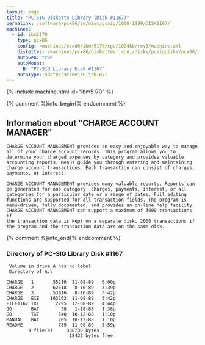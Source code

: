 ```yaml
---
layout: page
title: "PC-SIG Diskette Library (Disk #1167)"
permalink: /software/pcx86/sw/misc/pcsig/1000-1999/DISK1167/
machines:
  - id: ibm5170
    type: pcx86
    config: /machines/pcx86/ibm/5170/cga/1024kb/rev3/machine.xml
    diskettes: /machines/pcx86/diskettes.json,/disks/pcsigdisks/pcx86/diskettes.json
    autoGen: true
    autoMount:
      B: "PC-SIG Library Disk #1167"
    autoType: $date\r$time\rB:\rDIR\r
---
```


{% include machine.html id="ibm5170" %}

{% comment %}info_begin{% endcomment %}

## Information about "CHARGE ACCOUNT MANAGER"

    CHARGE ACCOUNT MANAGEMENT provides an easy and enjoyable way to manage
    all of your charge account records. This program allows you to
    determine your charged expenses by category and provides valuable
    accounting reports. Menus guide you through entering and maintaining
    charge account transactions. Each transaction can consist of charges,
    payments, or interest.
    
    CHARGE ACCOUNT MANAGEMENT provides many valuable reports. Reports can
    be generated for one category, charges, payments, interest, or all
    categories for a particular date or a range of dates. Full editing
    functions are supported for all transaction fields. The program is
    menu-driven, fully documented, and provides an on-line help facility.
    CHARGE ACCOUNT MANAGEMENT can support a maximum of 3000 transactions if
    the transaction data is kept on a separate disk, 2000 transactions if
    the program and the transaction data are on the same disk.
{% comment %}info_end{% endcomment %}


### Directory of PC-SIG Library Disk #1167

     Volume in drive A has no label
     Directory of A:\

    CHARGE   1       55216  11-08-89   6:00p
    CHARGE   2       62518   8-16-89   3:39p
    CHARGE   3       53916   8-16-89   3:42p
    CHARGE   EXE    163263  11-08-89   5:42p
    FILE1167 TXT      2295  12-08-89   4:44p
    GO       BAT        38   1-18-88   1:38p
    GO       TXT       540  10-12-88   1:10p
    MANUAL   BAT       205  10-12-88   1:10p
    README             739  11-08-89   5:59p
            9 file(s)     338730 bytes
                           18432 bytes free
